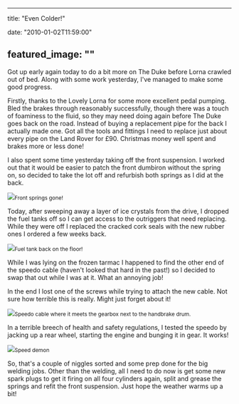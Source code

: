 
---
title: "Even Colder!"

date: "2010-01-02T11:59:00"

featured_image: ""
---


Got up early again today to do a bit more on The Duke before Lorna crawled out of bed.  Along with some work yesterday, I've managed to make some good progress.

Firstly, thanks to the Lovely Lorna for some more excellent pedal pumping.  Bled the brakes through reasonably <span>successfully</span>, though there was a touch of foaminess to the fluid, so they may need doing again before The Duke goes back on the road.  Instead of buying a replacement pipe for the back I actually made one.  Got all the tools and fittings I need to replace just about every pipe on the Land Rover for £90.  Christmas money well spent and brakes more or less done!

I also spent some time yesterday taking off the front suspension.  I worked out that it would be easier to patch the front <span>dumbiron</span> without the spring on, so decided to take the lot off and refurbish both springs as I did at the back.

<a href="http://danandtheduke.co.uk/uploaded_images/IMG_6970-792325.JPG"><img src="http://danandtheduke.co.uk/uploaded_images/IMG_6970-792283.JPG"/></a><span style="font-size:85%;">Front springs gone!</span>

Today, after sweeping away a <span>layer</span> of ice crystals from the drive, I dropped the fuel tanks off so I can get access to the outriggers that need replacing.  While they were off I replaced the cracked cork seals with the new rubber ones I ordered a few weeks back.

<a href="http://danandtheduke.co.uk/uploaded_images/IMG_6971-741954.JPG"><img src="http://danandtheduke.co.uk/uploaded_images/IMG_6971-741908.JPG"/></a><span style="font-size:85%;">Fuel tank back on the floor!</span>

While I was lying on the frozen tarmac I happened to find the other end of the <span>speedo</span> cable (haven't looked that hard in the past!) so I decided to swap that out while I was at it.  What an annoying job!

In the end I lost one of the screws while trying to <span>attach</span> the new cable.  Not sure how terrible this is really.  Might just forget about it!

<a href="http://danandtheduke.co.uk/uploaded_images/IMG_6967-713181.JPG"><img src="http://danandtheduke.co.uk/uploaded_images/IMG_6967-713143.JPG"/></a><span style="font-size:85%;"><span>Speedo</span> cable where it meets the gearbox next to the handbrake drum.</span>

In a terrible breech of health and safety regulations, I tested the <span>speedo</span> by jacking up a rear wheel, starting the engine and bunging it in gear.  It works!

<a href="http://danandtheduke.co.uk/uploaded_images/IMG_6961-713111.JPG"><img src="http://danandtheduke.co.uk/uploaded_images/IMG_6961-713107.JPG"/></a><span style="font-size:85%;">Speed demon</span>

So, that's a couple of niggles sorted and some prep done for the big welding jobs.  Other than the welding, all I need to do now is get some new spark plugs to get it firing on all four cylinders again, split and grease the springs and refit the front suspension.  Just hope the weather warms up a bit!